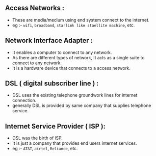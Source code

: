 ## Access Networks :
- These are media/medium using end system connect to the internet.
- eg :- `wifi`, `broadband`, `starlink like staellite machine`, etc.

## Network Interface Adapter :
- It enables a computer to connect to any network.
- As there are different types of network, It acts as a single suite to connect to any network.
- It is a hardware device that connects to a access network.

## DSL ( digital subscriber line ) :
- DSL uses the existing telephone groundwork lines for internet connection.
- generally DSL is provided by same company that supplies telephone service.

## Internet Service Provider ( ISP ):
- DSL was the birth of ISP.
- It is just a company that provides end users internet services.
- eg :- `AT&T`, `airtel`, `Reliance`, etc.